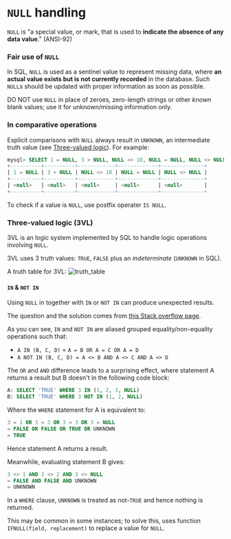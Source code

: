 # `NULL` handling

`NULL` is "a special value, or mark, that is used to **indicate the absence of any data value**." (ANSI-92)

### Fair use of `NULL`

In SQL, `NULL` is used as a sentinel value to represent missing data,
where **an actual value exists but is not currently recorded** in the database.
Such `NULL`s should be updated with proper information as soon as possible.

DO NOT use `NULL` in place of zeroes, zero-length strings or other *known* blank values;
use it for unknown/missing information only.

### In comparative operations

Explicit comparisons with `NULL` always result in `UNKNOWN`, an intermediate truth value
(see [Three-valued logic](#Three-valued_logic_\(3VL\))).
For example:

```sql
mysql> SELECT 1 = NULL, 3 > NULL, NULL <> 10, NULL = NULL, NULL <> NULL;
+----------+----------+------------+-------------+--------------+
| 1 = NULL | 3 > NULL | NULL <> 10 | NULL = NULL | NULL <> NULL |
+----------+----------+------------+-------------+--------------+
| <null>   | <null>   | <null>     | <null>      | <null>       |
+----------+----------+------------+-------------+--------------+
```

To check if a value is `NULL`, use postfix operater `IS NULL`.

### Three-valued logic (3VL)

3VL is an logic system implemented by SQL to handle logic operations involving `NULL`.

3VL uses 3 truth values: `TRUE`, `FALSE` plus an *indeterminate* (`UNKNOWN` in SQL).

A truth table for 3VL:
![truth\_table](https://i.stack.imgur.com/h0Wvg.png)

#### `IN` & `NOT IN`

Using `NULL` in together with `IN` or `NOT IN` can produce unexpected results.

The question and the solution comes from
[this Stack overflow page](https://stackoverflow.com/questions/129077/null-values-inside-not-in-clause).

As you can see, `IN` and `NOT IN` are aliased grouped equality/non-equality operations such that:

*   `A IN (B, C, D)` = `A = B OR A = C OR A = D`
*   `A NOT IN (B, C, D) = A <> B AND A <> C AND A <> D`

The `OR` and `AND` difference leads to a surprising effect,
where statement A returns a result but B doesn't in the following code block:

```sql
A: SELECT 'TRUE' WHERE 3 IN (1, 2, 3, NULL)
B: SELECT 'TRUE' WHERE 3 NOT IN (1, 2, NULL)
```

Where the `WHERE` statement for A is equivalent to:

```sql
3 = 1 OR 3 = 2 OR 3 = 3 OR 3 = NULL
= FALSE OR FALSE OR TRUE OR UNKNOWN
= TRUE
```

Hence statement A returns a result.

Meanwhile, evaluating statement B gives:

```sql
3 <> 1 AND 3 <> 2 AND 3 <> NULL
= FALSE AND FALSE AND UNKNOWN
= UNKNOWN
```

In a `WHERE` clause, `UNKNOWN` is treated as not-`TRUE` and hence nothing is returned.

This may be common in some instances;
to solve this, uses function `IFNULL(field, replacement)` to replace a value for `NULL`.
